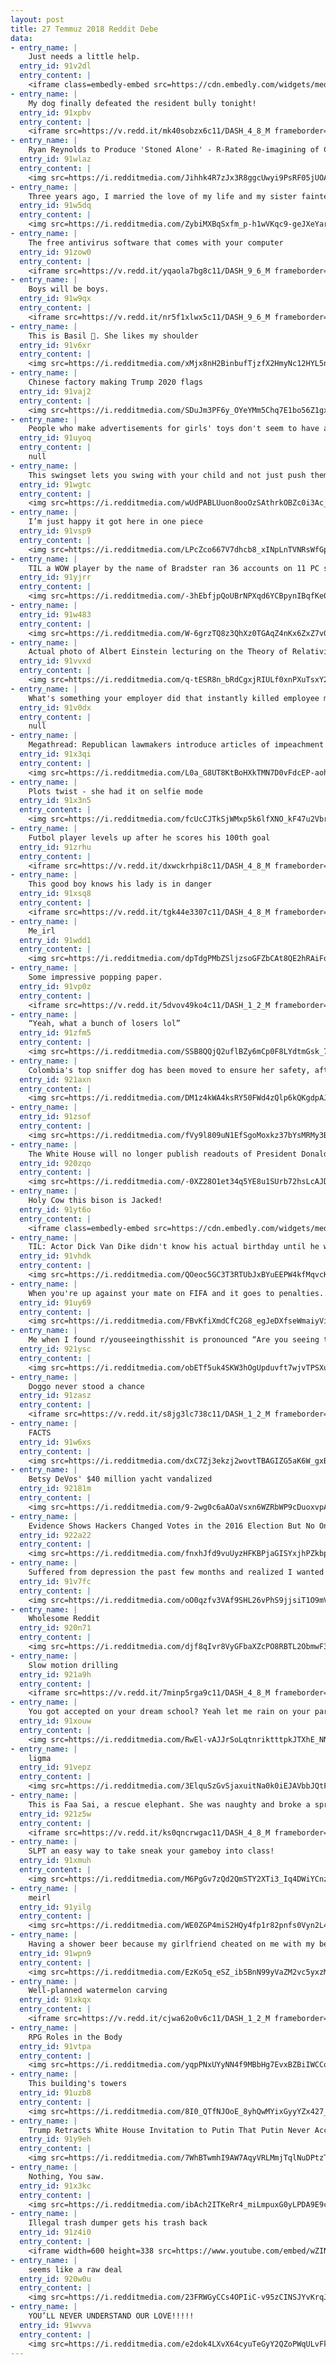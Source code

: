 ```yaml
---
layout: post
title: 27 Temmuz 2018 Reddit Debe
data:
- entry_name: |
    Just needs a little help.
  entry_id: 91v2dl
  entry_content: |
    <iframe class=embedly-embed src=https://cdn.embedly.com/widgets/media.html?src=https%3A%2F%2Fgfycat.com%2Fifr%2FTenseTerribleHuman&url=https%3A%2F%2Fgfycat.com%2FTenseTerribleHuman&image=https%3A%2F%2Fthumbs.gfycat.com%2FTenseTerribleHuman-size_restricted.gif&key=522baf40bd3911e08d854040d3dc5c07&type=text%2Fhtml&schema=gfycat width=600 height=600 scrolling=no frameborder=0 allow=autoplay; fullscreen allowfullscreen=true></iframe>
- entry_name: |
    My dog finally defeated the resident bully tonight!
  entry_id: 91xpbv
  entry_content: |
    <iframe src=https://v.redd.it/mk40sobzx6c11/DASH_4_8_M frameborder=0></iframe>
- entry_name: |
    Ryan Reynolds to Produce 'Stoned Alone' - R-Rated Re-imagining of Classic 'Home Alone'
  entry_id: 91wlaz
  entry_content: |
    <img src=https://i.redditmedia.com/Jihhk4R7zJx3R8ggcUwyi9PsRF05jUOARelQOnRUUxQ.jpg?s=78bdf48f380ebce46bb36c1fc88fe720 frameborder=0>
- entry_name: |
    Three years ago, I married the love of my life and my sister fainted
  entry_id: 91w5dq
  entry_content: |
    <img src=https://i.redditmedia.com/ZybiMXBqSxfm_p-h1wVKqc9-geJXeYardpTTWEGN6Rc.jpg?s=edbb5e357833e700f6271c20e87a7c4f frameborder=0>
- entry_name: |
    The free antivirus software that comes with your computer
  entry_id: 91zow0
  entry_content: |
    <iframe src=https://v.redd.it/yqaola7bg8c11/DASH_9_6_M frameborder=0></iframe>
- entry_name: |
    Boys will be boys.
  entry_id: 91w9qx
  entry_content: |
    <iframe src=https://v.redd.it/nr5f1xlwx5c11/DASH_9_6_M frameborder=0></iframe>
- entry_name: |
    This is Basil 🌿. She likes my shoulder
  entry_id: 91v6xr
  entry_content: |
    <img src=https://i.redditmedia.com/xMjx8nH2BinbufTjzfX2HmyNc12HYL5nNg0qtl-qwng.jpg?s=3221cd25b1374c0a3ae2277a830d0f21 frameborder=0>
- entry_name: |
    Chinese factory making Trump 2020 flags
  entry_id: 91vaj2
  entry_content: |
    <img src=https://i.redditmedia.com/SDuJm3PF6y_OYeYMm5Chq7E1bo56Z1gxFMlGaHtBk9A.jpg?s=b0837ef285b9257deffe8a6114ff13c3 frameborder=0>
- entry_name: |
    People who make advertisements for girls' toys don't seem to have any idea how girls play with them. Barbies don't have nice civilised tea parties and talk about boys, it's more like Game of Thrones except everyone is a lesbian
  entry_id: 91uyoq
  entry_content: |
    null
- entry_name: |
    This swingset lets you swing with your child and not just push them.
  entry_id: 91wgtc
  entry_content: |
    <img src=https://i.redditmedia.com/wUdPABLUuon8ooOzSAthrkOBZc0i3Ac_6IeGhBHDW0g.jpg?s=1964005252af09f990f4817b79658b94 frameborder=0>
- entry_name: |
    I’m just happy it got here in one piece
  entry_id: 91vsp9
  entry_content: |
    <img src=https://i.redditmedia.com/LPcZco667V7dhcb8_xINpLnTVNRsWfGpSz8gQSxGh-g.jpg?s=31679263ba649893da06652033493e79 frameborder=0>
- entry_name: |
    TIL a WOW player by the name of Bradster ran 36 accounts on 11 PC simultaneously to raid the Alliance capital cities.
  entry_id: 91yjrr
  entry_content: |
    <img src=https://i.redditmedia.com/-3hEbfjpQoUBrNPXqd6YCBpynIBqfKe0iB7ezH5FdRM.jpg?s=0475d637c55383cff86560e0dd92b64c frameborder=0>
- entry_name: |
  entry_id: 91w483
  entry_content: |
    <img src=https://i.redditmedia.com/W-6grzTQ8z3QhXz0TGAqZ4nKx6ZxZ7v0qL6M4QSLJRY.jpg?s=3b296b5605e6ea72d268e5074d8fa3de frameborder=0>
- entry_name: |
    Actual photo of Albert Einstein lecturing on the Theory of Relativity, 1922.
  entry_id: 91vvxd
  entry_content: |
    <img src=https://i.redditmedia.com/q-tESR8n_bRdCgxjRIULf0xnPXuTsxY2S1N3G98KEpc.jpg?s=1e17ca55db1cac2066a3be819930ffb6 frameborder=0>
- entry_name: |
    What's something your employer did that instantly killed employee morale?
  entry_id: 91v0dx
  entry_content: |
    null
- entry_name: |
    Megathread: Republican lawmakers introduce articles of impeachment against Deputy Attorney General Rod Rosenstein
  entry_id: 91x3qi
  entry_content: |
    <img src=https://i.redditmedia.com/L0a_G8UT8KtBoHXkTMN7D0vFdcEP-aohkIGWR-3o3zI.jpg?s=acc68576f2cc334629723ce41cca4281 frameborder=0>
- entry_name: |
    Plots twist - she had it on selfie mode
  entry_id: 91x3n5
  entry_content: |
    <img src=https://i.redditmedia.com/fcUcCJTkSjWMxp5k6lfXNO_kF47u2Vbr97qbvGIi9FY.jpg?s=9115d285fa9f9056cd614159016bc68e frameborder=0>
- entry_name: |
    Futbol player levels up after he scores his 100th goal
  entry_id: 91zrhu
  entry_content: |
    <iframe src=https://v.redd.it/dxwckrhpi8c11/DASH_4_8_M frameborder=0></iframe>
- entry_name: |
    This good boy knows his lady is in danger
  entry_id: 91xsq8
  entry_content: |
    <iframe src=https://v.redd.it/tgk44e3307c11/DASH_4_8_M frameborder=0></iframe>
- entry_name: |
    Me_irl
  entry_id: 91wdd1
  entry_content: |
    <img src=https://i.redditmedia.com/dpTdgPMbZSljzsoGFZbCAt8QE2hRAiFocQEMM-qke0w.jpg?s=481408a319755aa858f69d7056ee3344 frameborder=0>
- entry_name: |
    Some impressive popping paper.
  entry_id: 91vp0z
  entry_content: |
    <iframe src=https://v.redd.it/5dvov49ko4c11/DASH_1_2_M frameborder=0></iframe>
- entry_name: |
    “Yeah, what a bunch of losers lol”
  entry_id: 91zfm5
  entry_content: |
    <img src=https://i.redditmedia.com/SSB8QQjQ2uflBZy6mCp0F8LYdtmGsk_7-9oyvzry6T0.jpg?s=ff1ad916cfaafa03a6b0e795fddd689e frameborder=0>
- entry_name: |
    Colombia's top sniffer dog has been moved to ensure her safety, after a drug gang put a price on her head. Sombra (Shadow) found almost 10 tonnes of the gang's cocaine and helped bring about the arrest of 245 suspects
  entry_id: 921axn
  entry_content: |
    <img src=https://i.redditmedia.com/DM1z4kWA4ksRY50FWd4zQlp6kQKgdpAJeq56RrMfI6g.jpg?s=a52a8f912e9f7a587346f939f7000c98 frameborder=0>
- entry_name: |
  entry_id: 91zsof
  entry_content: |
    <img src=https://i.redditmedia.com/fVy9l809uN1EfSgoMoxkz37bYsMRMy3Bj_h64yK4lXs.jpg?s=b569a863ae7cfe503bb2a11870626700 frameborder=0>
- entry_name: |
    The White House will no longer publish readouts of President Donald Trump's phone calls with foreign leaders, US media report
  entry_id: 920zqo
  entry_content: |
    <img src=https://i.redditmedia.com/-0XZ28O1et34q5YE8u1SUrb72hsLcAJDoYqDJ3GrQtY.jpg?s=903da36fb0719f1d050e00729dee0a60 frameborder=0>
- entry_name: |
    Holy Cow this bison is Jacked!
  entry_id: 91yt6o
  entry_content: |
    <iframe class=embedly-embed src=https://cdn.embedly.com/widgets/media.html?src=https%3A%2F%2Fgfycat.com%2Fifr%2FEnergeticThankfulFlyingfish&url=https%3A%2F%2Fgfycat.com%2FEnergeticThankfulFlyingfish&image=https%3A%2F%2Fthumbs.gfycat.com%2FEnergeticThankfulFlyingfish-size_restricted.gif&key=2aa3c4d5f3de4f5b9120b660ad850dc9&type=text%2Fhtml&schema=gfycat width=480 height=480 scrolling=no frameborder=0 allow=autoplay; fullscreen allowfullscreen=true></iframe>
- entry_name: |
    TIL: Actor Dick Van Dike didn't know his actual birthday until he was 18. His parents lied to him about his birth date to cover up the fact that he was conceived out of wedlock.
  entry_id: 91vhdk
  entry_content: |
    <img src=https://i.redditmedia.com/QOeoc5GC3T3RTUbJxBYuEEPW4kfMqvcK7EjTD77rXno.jpg?s=8b7e0e828b7f867254acdb442f818cd4 frameborder=0>
- entry_name: |
    When you're up against your mate on FIFA and it goes to penalties..
  entry_id: 91uy69
  entry_content: |
    <img src=https://i.redditmedia.com/FBvKfiXmdCfC2G8_egJeDXfseWmaiyViVhLbnHtJ--U.jpg?s=cb033efa777cdb55fca8b0cc623e5d71 frameborder=0>
- entry_name: |
    Me when I found r/youseeingthisshit is pronounced “Are you seeing this shit?”
  entry_id: 921ysc
  entry_content: |
    <img src=https://i.redditmedia.com/obETf5uk4SKW3hOgUpduvft7wjvTPSXuVTnzQuisfsA.jpg?s=fdcfd3db8f584a2a034e9b7f15ff1eed frameborder=0>
- entry_name: |
    Doggo never stood a chance
  entry_id: 91zasz
  entry_content: |
    <iframe src=https://v.redd.it/s8jg3lc738c11/DASH_1_2_M frameborder=0></iframe>
- entry_name: |
    FACTS
  entry_id: 91w6xs
  entry_content: |
    <img src=https://i.redditmedia.com/dxC7Zj3ekzj2wovtTBAGIZG5aK6W_gxBNy1KuhXrIxI.jpg?s=c7929fa7716439a6fec0b6514cd17271 frameborder=0>
- entry_name: |
    Betsy DeVos' $40 million yacht vandalized
  entry_id: 92181m
  entry_content: |
    <img src=https://i.redditmedia.com/9-2wg0c6aAOaVsxn6WZRbWP9cDuoxvpA_Aa4YY1ZT5s.jpg?s=bed28ffe024573b29aed7c57785c19ae frameborder=0>
- entry_name: |
    Evidence Shows Hackers Changed Votes in the 2016 Election But No One Will Admit It
  entry_id: 922a22
  entry_content: |
    <img src=https://i.redditmedia.com/fnxhJfd9vuUyzHFKBPjaGISYxjhPZkbpg-gW4k7isOA.jpg?s=186ed79602a1930e0d69461c5800c0f6 frameborder=0>
- entry_name: |
    Suffered from depression the past few months and realized I wanted to stream because gaming always has been a passion. Asked my friend who I met from CounterStrike:GO if he knows any good webcams under $30 and decides to do the most bro thing possible.
  entry_id: 91v7fc
  entry_content: |
    <img src=https://i.redditmedia.com/oO0qzfv3VAf9SHL26vPhS9jjsiT1O9mVb_pYm8IUoRs.jpg?s=c8f8b08386446f6d83565730b6613e40 frameborder=0>
- entry_name: |
    Wholesome Reddit
  entry_id: 920n71
  entry_content: |
    <img src=https://i.redditmedia.com/djf8qIvr8VyGFbaXZcPO8RBTL2ObmwF3Pcez2C_IEH8.jpg?s=22f870ee7442a72dc4c8527027bd9857 frameborder=0>
- entry_name: |
    Slow motion drilling
  entry_id: 921a9h
  entry_content: |
    <iframe src=https://v.redd.it/7minp5rga9c11/DASH_4_8_M frameborder=0></iframe>
- entry_name: |
    You got accepted on your dream school? Yeah let me rain on your parade
  entry_id: 91xouw
  entry_content: |
    <img src=https://i.redditmedia.com/RwEl-vAJJrSoLqtnriktttpkJTXhE_NNI91qNXU7BMU.jpg?s=a3ec61070ce3578a7800d7052eb5cbaa frameborder=0>
- entry_name: |
    ligma
  entry_id: 91vepz
  entry_content: |
    <img src=https://i.redditmedia.com/3ElquSzGvSjaxuitNa0k0iEJAVbbJQtF6ATrJXkjKmQ.png?s=6ab5e7f89ab418cecdc015ad6fe53c08 frameborder=0>
- entry_name: |
    This is Faa Sai, a rescue elephant. She was naughty and broke a sprinkler. Now she is the happiest elephant in the world
  entry_id: 921z5w
  entry_content: |
    <iframe src=https://v.redd.it/ks0qncrwgac11/DASH_4_8_M frameborder=0></iframe>
- entry_name: |
    SLPT an easy way to take sneak your gameboy into class!
  entry_id: 91xmuh
  entry_content: |
    <img src=https://i.redditmedia.com/M6PgGv7zQd2QmSTY2XTi3_Iq4DWiYCnzIBcewBcsGUM.jpg?s=57b956fbaffca3c69ad7ec9b87676848 frameborder=0>
- entry_name: |
    meirl
  entry_id: 91yilg
  entry_content: |
    <img src=https://i.redditmedia.com/WE0ZGP4miS2HQy4fp1r82pnfs0Vyn2L4ir82LPvHljY.jpg?s=13d14289459f5df57aeb4d8ae1b97ab2 frameborder=0>
- entry_name: |
    Having a shower beer because my girlfriend cheated on me with my best friend. For every 10 upvotes I’ll drink another beer.
  entry_id: 91wpn9
  entry_content: |
    <img src=https://i.redditmedia.com/EzKo5q_eSZ_ib5BnN99yVaZM2vc5yxzMM2DlUtLE-Og.jpg?s=a0fff82083a6caeb02e051b0f77637a5 frameborder=0>
- entry_name: |
    Well-planned watermelon carving
  entry_id: 91xkqx
  entry_content: |
    <iframe src=https://v.redd.it/cjwa62o0v6c11/DASH_1_2_M frameborder=0></iframe>
- entry_name: |
    RPG Roles in the Body
  entry_id: 91vtpa
  entry_content: |
    <img src=https://i.redditmedia.com/yqpPNxUYyNN4f9MBbHg7EvxBZBiIWCCqBP6cCM3PYxQ.jpg?s=72ffbd80278243550dcf7debca296fe0 frameborder=0>
- entry_name: |
    This building's towers
  entry_id: 91uzb8
  entry_content: |
    <img src=https://i.redditmedia.com/8I0_QTfNJOoE_8yhQwMYixGyyYZx427_VpnhvR_jHsg.jpg?s=02404954075dff0961b0534880accd6e frameborder=0>
- entry_name: |
    Trump Retracts White House Invitation to Putin That Putin Never Accepted
  entry_id: 91y9eh
  entry_content: |
    <img src=https://i.redditmedia.com/7WhBTwmhI9AW7AqyVRLMmjTqlNuDPtzTKLBsu9UH0pI.jpg?s=0d87fad00e6d8c8b08c018b5af12ae46 frameborder=0>
- entry_name: |
    Nothing, You saw.
  entry_id: 91x3kc
  entry_content: |
    <img src=https://i.redditmedia.com/ibAch2ITKeRr4_miLmpuxG0yLPDA9E9cfSg6ca6CQE4.jpg?s=d73d23d34d837bd4835ea73e779f6b46 frameborder=0>
- entry_name: |
    Illegal trash dumper gets his trash back
  entry_id: 91z4i0
  entry_content: |
    <iframe width=600 height=338 src=https://www.youtube.com/embed/wZINq0Vc4xg?feature=oembed&enablejsapi=1 frameborder=0 allow=autoplay; encrypted-media allowfullscreen></iframe>
- entry_name: |
    seems like a raw deal
  entry_id: 920w0u
  entry_content: |
    <img src=https://i.redditmedia.com/23FRWGyCCs4OPIiC-v95zCINSJYvKrqJKfcK-oHb9Uc.jpg?s=ccf65dd78cb63082513329c6aed40711 frameborder=0>
- entry_name: |
    YOU’LL NEVER UNDERSTAND OUR LOVE!!!!!
  entry_id: 91wvva
  entry_content: |
    <img src=https://i.redditmedia.com/e2dok4LXvX64cyuTeGyY2QZoPWqULvFkWtNhtPSya1k.jpg?s=7d9a0dd6b0f9c1da567ed66b76af63a4 frameborder=0>
---
```

